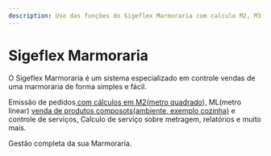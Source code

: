 ```yaml
---
description: Uso das funções do Sigeflex Marmoraria com calculo M2, M3, ML e etc...
---
```


# Sigeflex Marmoraria

O Sigeflex Marmoraria é um sistema especializado em controle vendas de uma marmoraria de forma simples e fácil.

Emissão de pedidos[ com cálculos em M2(metro quadrado](sigeflex-vendas/pedido-com-calculos-de-metragem.md)),  ML(metro linear) [venda de produtos composots(ambiente, exemplo cozinha)](sigeflex-vendas/pedido-com-produto-composto.md) e controle de serviços, Calculo de serviço sobre metragem, relatórios e muito mais.

&#x20;Gestão completa da sua Marmoraria.
